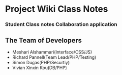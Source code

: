 <hgroup>
  <h1>Project Wiki Class Notes</h1>
  <h3>Student Class notes Collaboration application</h3>
</hgroup> 

<h2>The Team of Developers</h2>
<ul>
  <li>Meshari Alshammari(Interface/CSS/JS)</li>
  <li>Richard Pannell(Team Lead/PHP/Testing)</li>
  <li>Simon Dugas(PHP/Securtiy)</li>
  <li>Vivian Xinxin Kou(DB/PHP)</li>
</ul>

